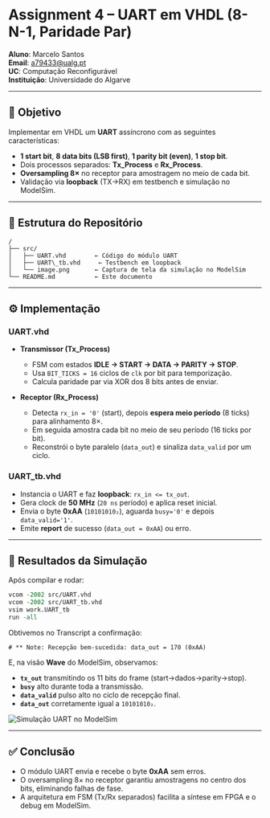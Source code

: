 # Assignment 4 – UART em VHDL (8-N-1, Paridade Par)

**Aluno**: Marcelo Santos  
**Email**: a79433@ualg.pt  
**UC**: Computação Reconfigurável  
**Instituição**: Universidade do Algarve  

---

## 📕 Objetivo

Implementar em VHDL um **UART** assíncrono com as seguintes características:

- **1 start bit**, **8 data bits (LSB first)**, **1 parity bit (even)**, **1 stop bit**.  
- Dois processos separados: **Tx_Process** e **Rx_Process**.  
- **Oversampling 8×** no receptor para amostragem no meio de cada bit.  
- Validação via **loopback** (TX→RX) em testbench e simulação no ModelSim.

---

## 📁 Estrutura do Repositório

```
/
├── src/
│   ├── UART.vhd        ← Código do módulo UART
│   ├── UART\_tb.vhd     ← Testbench em loopback
│   └── image.png       ← Captura de tela da simulação no ModelSim
└── README.md           ← Este documento
````

---

## ⚙️ Implementação

### UART.vhd

- **Transmissor (Tx_Process)**  
  - FSM com estados **IDLE → START → DATA → PARITY → STOP**.  
  - Usa `BIT_TICKS = 16` ciclos de `clk` por bit para temporização.  
  - Calcula paridade par via XOR dos 8 bits antes de enviar.

- **Receptor (Rx_Process)**  
  - Detecta `rx_in = '0'` (start), depois **espera meio período** (8 ticks) para alinhamento 8×.  
  - Em seguida amostra cada bit no meio de seu período (16 ticks por bit).  
  - Reconstrói o byte paralelo (`data_out`) e sinaliza `data_valid` por um ciclo.  

### UART_tb.vhd

- Instancia o UART e faz **loopback**: `rx_in <= tx_out`.  
- Gera clock de **50 MHz** (`20 ns` período) e aplica reset inicial.  
- Envia o byte **0xAA** (`10101010₂`), aguarda `busy='0'` e depois `data_valid='1'`.  
- Emite **report** de sucesso (`data_out = 0xAA`) ou erro.

---

## 🧪 Resultados da Simulação

Após compilar e rodar:

```tcl
vcom -2002 src/UART.vhd
vcom -2002 src/UART_tb.vhd
vsim work.UART_tb
run -all
````

Obtivemos no Transcript a confirmação:

```
# ** Note: Recepção bem-sucedida: data_out = 170 (0xAA)
```

E, na visão **Wave** do ModelSim, observamos:

* **`tx_out`** transmitindo os 11 bits do frame (start→dados→parity→stop).
* **`busy`** alto durante toda a transmissão.
* **`data_valid`** pulso alto no ciclo de recepção final.
* **`data_out`** corretamente igual a `10101010₂`.

![Simulação UART no ModelSim](image.png)

---

## ✅ Conclusão

* O módulo UART envia e recebe o byte **0xAA** sem erros.
* O oversampling 8× no receptor garantiu amostragens no centro dos bits, eliminando falhas de fase.
* A arquitetura em FSM (Tx/Rx separados) facilita a síntese em FPGA e o debug em ModelSim.
